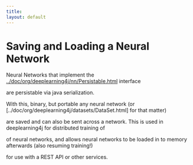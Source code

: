 ```yaml
---
title: 
layout: default
---
```


Saving and Loading a Neural Network
========================================


Neural Networks that implement the [../doc/org/deeplearning4j/nn/Persistable.html](Persistable) interface

are persistable via java serialization.

With this, binary, but portable any neural network (or [../doc/org/deeplearning4j/datasets/DataSet.html] for
that matter)
 
are saved and can also be sent across a network. This is used in deeplearning4j for distributed training of 

of neural networks, and allows neural networks to be loaded in to memory afterwards (also resuming training!)

for use with a REST API or other services.
